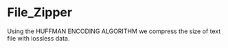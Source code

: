 # File_Zipper
Using the HUFFMAN ENCODING ALGORITHM we compress the size of text file with lossless data.
